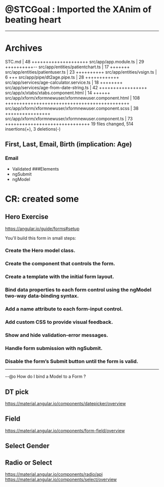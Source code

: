 




# @STCGoal : Imported the XAnim of beating heart













----

# Archives 

 STC.md                                                    |  48 ++++++++++++++++++++
 src/app/app.module.ts                                     |  29 ++++++++++--
 src/app/entities/patientchart.ts                          |  17 +++++++
 src/app/entities/patientuser.ts                           |  23 ++++++++++
 src/app/entities/vsign.ts                                 |   6 +++
 src/app/pipe/dt2age.pipe.ts                               |  28 ++++++++++++
 src/app/services/age-calculator.service.ts                |  18 ++++++++
 src/app/services/age-from-date-string.ts                  |  42 +++++++++++++++++
 src/app/x/xtabs/xtabs.component.html                      |  14 ++++++
 src/app/xform/xformnewuser/xformnewuser.component.html    | 108 ++++++++++++++++++++++++++++++++++++++++++++
 src/app/xform/xformnewuser/xformnewuser.component.scss    |  38 ++++++++++++++++
 src/app/xform/xformnewuser/xformnewuser.component.ts      |  73 ++++++++++++++++++++++++++++++
 19 files changed, 514 insertions(+), 3 deletions(-)
 



## First, Last, Email, Birth (implication: Age)
### Email
* Validated
###Elements
* ngSubmit
* ngModel

# CR: created some

## Hero Exercise

https://angular.io/guide/forms#setup

You'll build this form in small steps:

### Create the Hero model class.
### Create the component that controls the form.
### Create a template with the initial form layout.
### Bind data properties to each form control using the ngModel two-way data-binding syntax.
### Add a name attribute to each form-input control.
### Add custom CSS to provide visual feedback.
### Show and hide validation-error messages.
### Handle form submission with ngSubmit.
### Disable the form’s Submit button until the form is valid.


----

--@o How do I bind a Model to a Form ?


## DT pick
https://material.angular.io/components/datepicker/overview

## Field 
https://material.angular.io/components/form-field/overview

## Select Gender
## Radio or Select

https://material.angular.io/components/radio/api
https://material.angular.io/components/select/overview



